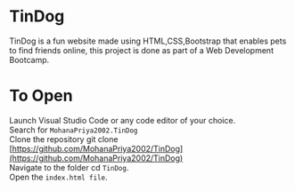 # TinDog
TinDog is a fun website made using HTML,CSS,Bootstrap that enables pets to find friends online, this project is done as part of a Web Development Bootcamp.

# To Open
Launch Visual Studio Code or any code editor of your choice.<br>
Search for ```MohanaPriya2002.TinDog ```<br>
Clone the repository git clone [https://github.com/MohanaPriya2002/TinDog](https://github.com/MohanaPriya2002/TinDog) <br>
Navigate to the folder cd ```TinDog```.<br>
Open the ```index.html file```.
